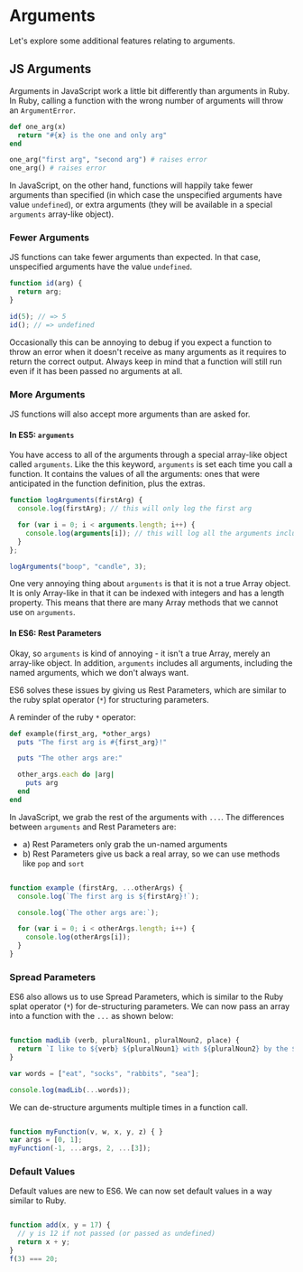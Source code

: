 # Arguments

Let's explore some additional features relating to arguments.

## JS Arguments

Arguments in JavaScript work a little bit differently than arguments in Ruby. In Ruby, calling a function with the wrong number of arguments will throw an `ArgumentError`.

```ruby
def one_arg(x)
  return "#{x} is the one and only arg"
end

one_arg("first arg", "second arg") # raises error
one_arg() # raises error
```

In JavaScript, on the other hand, functions will happily take fewer arguments than specified (in which case the unspecified arguments have value `undefined`), or extra arguments (they will be available in a special `arguments` array-like object).

### Fewer Arguments

JS functions can take fewer arguments than expected. In that case, unspecified arguments have the value `undefined`.

```javascript
function id(arg) {
  return arg;
}

id(5); // => 5
id(); // => undefined
```

Occasionally this can be annoying to debug if you expect a function to throw an error when it doesn't receive as many arguments as it requires to return the correct output. Always keep in mind that a function will still run even if it has been passed no arguments at all.

### More Arguments

JS functions will also accept more arguments than are asked for.

#### In ES5: `arguments`

You have access to all of the arguments through a special array-like object called `arguments`. Like the this keyword, `arguments` is set each time you call a function. It contains the values of all the arguments: ones that were anticipated in the function definition, plus the extras.

```javascript
function logArguments(firstArg) {
  console.log(firstArg); // this will only log the first arg

  for (var i = 0; i < arguments.length; i++) {
    console.log(arguments[i]); // this will log all the arguments including firstArg
  }
};

logArguments("boop", "candle", 3);
```

One very annoying thing about `arguments` is that it is not a true Array object. It is only Array-like in that it can be indexed with integers and has a length property. This means that there are many Array methods that we cannot use on `arguments`.

#### In ES6: Rest Parameters

Okay, so `arguments` is kind of annoying - it isn't a true Array, merely an array-like object. In addition, `arguments` includes all arguments, including the named arguments, which we don't always want.

ES6 solves these issues by giving us Rest Parameters, which are similar to the ruby splat operator (`*`) for structuring parameters.

A reminder of the ruby `*` operator:

```ruby
def example(first_arg, *other_args)
  puts "The first arg is #{first_arg}!"

  puts "The other args are:"

  other_args.each do |arg|
    puts arg
  end
end
```

In JavaScript, we grab the rest of the arguments with `...`. The differences between `arguments` and Rest Parameters are:

* a) Rest Parameters only grab the un-named arguments
* b) Rest Parameters give us back a real array, so we can use methods like `pop` and `sort`

```javascript

function example (firstArg, ...otherArgs) {
  console.log(`The first arg is ${firstArg}!`);

  console.log(`The other args are:`);

  for (var i = 0; i < otherArgs.length; i++) {
    console.log(otherArgs[i]);
  }
}
```

### Spread Parameters

ES6 also allows us to use Spread Parameters, which is similar to the Ruby splat operator (`*`) for de-structuring parameters. We can now pass an array into a function with the `...` as shown below:

```javascript

function madLib (verb, pluralNoun1, pluralNoun2, place) {
  return `I like to ${verb} ${pluralNoun1} with ${pluralNoun2} by the ${place}.`
}

var words = ["eat", "socks", "rabbits", "sea"];

console.log(madLib(...words));
```

We can de-structure arguments multiple times in a function call.

```javascript

function myFunction(v, w, x, y, z) { }
var args = [0, 1];
myFunction(-1, ...args, 2, ...[3]);

```

### Default Values

Default values are new to ES6. We can now set default values in a way similar to Ruby.

```javascript

function add(x, y = 17) {
  // y is 12 if not passed (or passed as undefined)
  return x + y;
}
f(3) === 20;

```
